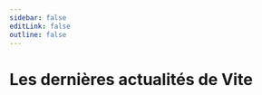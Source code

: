 ```yaml
---
sidebar: false
editLink: false
outline: false
---
```


<script setup>
import BlogIndex from './.vitepress/theme/components/BlogIndex.vue'
</script>

# Les dernières actualités de Vite

<BlogIndex/>
